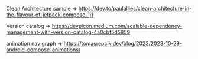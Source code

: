 Clean Architecture sample => https://dev.to/paulallies/clean-architecture-in-the-flavour-of-jetpack-compose-1j1 

Version catalog => https://devpicon.medium.com/scalable-dependency-management-with-version-catalog-4a0cbf5d5859 

animation nav graph => https://tomasrepcik.dev/blog/2023/2023-10-29-android-compose-animations/ 